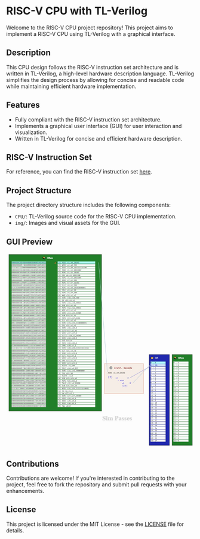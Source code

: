 <h1>RISC-V CPU with TL-Verilog</h1>
<p>Welcome to the RISC-V CPU project repository! This project aims to implement a RISC-V CPU using TL-Verilog with a graphical interface.</p>

<h2>Description</h2>

<p>This CPU design follows the RISC-V instruction set architecture and is written in TL-Verilog, a high-level hardware description language. TL-Verilog simplifies the design process by allowing for concise and readable code while maintaining efficient hardware implementation.</p>

<h2>Features</h2>

<ul>
    <li>Fully compliant with the RISC-V instruction set architecture.</li>
    <li>Implements a graphical user interface (GUI) for user interaction and visualization.</li>
    <li>Written in TL-Verilog for concise and efficient hardware description.</li>
</ul>

<h2>RISC-V Instruction Set</h2>

<p>For reference, you can find the RISC-V instruction set <a href="https://github.com/riscv/riscv-asm-manual/blob/master/riscv-asm.md">here</a>.</p>

<h2>Project Structure</h2>

<p>The project directory structure includes the following components:</p>
<ul>
    <li><code>CPU/</code>: TL-Verilog source code for the RISC-V CPU implementation.</li>
    <li><code>img/</code>: Images and visual assets for the GUI.</li>
</ul>

<h2>GUI Preview</h2>

<img src="/img/CPU_GUI.jpg" alt="GUI Preview">


<h2>Contributions</h2>

<p>Contributions are welcome! If you're interested in contributing to the project, feel free to fork the repository and submit pull requests with your enhancements.</p>

<h2>License</h2>

<p>This project is licensed under the MIT License - see the <a href="/LICENSE">LICENSE</a> file for details.</p>
